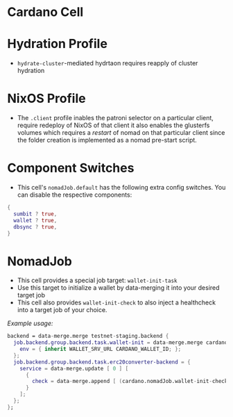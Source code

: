 # Cardano Cell

# Hydration Profile

- `hydrate-cluster`-mediated hydrtaon requires reapply of cluster hydration

# NixOS Profile

- The `.client` profile inables the patroni selector on a particular client,
  require redeploy of NixOS of that client it also enables the glusterfs
  volumes which requires a _restart_ of nomad on that particular client since
  the folder creation is implemented as a nomad pre-start script.

# Component Switches

- This cell's `nomadJob.default` has the following extra config switches. You
  can disable the respective components:

```nix
{
  sumbit ? true,
  wallet ? true,
  dbsync ? true,
}
```

# NomadJob

- This cell provides a special job target: `wallet-init-task`
- Use this target to initialize a wallet by data-merging it into
  your desired target job
- This cell also provides `wallet-init-check` to also inject a
  healthcheck into a target job of your choice.

_Example usage:_

```nix
backend = data-merge.merge testnet-staging.backend {
  job.backend.group.backend.task.wallet-init = data-merge.merge cardano.nomadJob.wallet-init-task {
    env = { inherit WALLET_SRV_URL CARDANO_WALLET_ID; };
  };
  job.backend.group.backend.task.erc20converter-backend = {
    service = data-merge.update [ 0 ] [
      {
        check = data-merge.append [ (cardano.nomadJob.wallet-init-check envs.staging) ];
      }
    ];
  };
};
```
